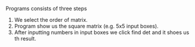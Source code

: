 Programs consists of three steps 

1. We select the order of matrix.
2. Program show us the square matrix (e.g. 5x5 input boxes).
3. After inputting numbers in input boxes we click find det and it shoes us th result.
